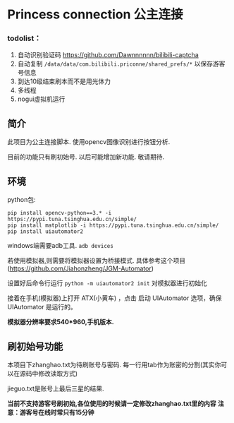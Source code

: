 # Princess connection 公主连接

### todolist：
1. 自动识别验证码  https://github.com/Dawnnnnnn/bilibili-captcha
2. 自动复制 `/data/data/com.bilibili.priconne/shared_prefs/*` 以保存游客号信息
3. 到达10级结束刷本而不是用光体力
4. 多线程
5. nogui虚拟机运行

## 简介
此项目为公主连接脚本. 使用opencv图像识别进行按钮分析.

目前的功能只有刷初始号. 以后可能增加新功能. 敬请期待.


## 环境
python包:
```
pip install opencv-python==3.* -i https://pypi.tuna.tsinghua.edu.cn/simple/
pip install matplotlib -i https://pypi.tuna.tsinghua.edu.cn/simple/
pip install uiautomator2 
```

windows端需要adb工具.
`adb devices`

若使用模拟器,则需要将模拟器设置为桥接模式.  具体参考这个项目(https://github.com/Jiahonzheng/JGM-Automator)

设置好后命令行运行
`python -m uiautomator2 init`
对模拟器进行初始化  

接着在手机(模拟器)上打开 ATX(小黄车) ，点击 启动 UIAutomator 选项，确保 UIAutomator 是运行的。

**模拟器分辨率要求540*960,手机版本.**

## 刷初始号功能
本项目下zhanghao.txt为待刷账号与密码. 
每一行用tab作为账密的分割(其实你可以在源码中修改读取方式)

jieguo.txt是账号上最后三星的结果.

**当前不支持游客号刷初始,各位使用的时候请一定修改zhanghao.txt里的内容**
**注意：游客号在线时常只有15分钟**
